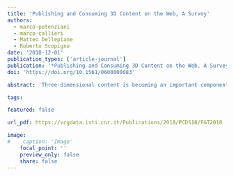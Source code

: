 ```yaml
---
title: 'Publishing and Consuming 3D Content on the Web, A Survey'
authors:
  - marco-potenziani
  - marco-callieri
  - Matteo Dellepiane
  - Roberto Scopigno
date: '2018-12-01'
publication_types: ['article-journal']
publication: '*Publishing and Consuming 3D Content on the Web, A Survey*'
doi: 'https://doi.org/10.1561/0600000083'

abstract: 'Three-dimensional content is becoming an important component of the World Wide Web environment. From the advent of WebGL to the present, a wide number of solutions have been developed (including libraries, middleware, and applications), encouraging the establishment of 3D data as online media of practical use. The fast development of 3D technologies and related web-based resources makes it difficult to identify and properly understand the current trends and open issues. Starting from these premises, this survey analyzes the state of the art of 3D web publishing, reviews the possibilities provided by the major current approaches, proposes a categorization of the features supported by existing solutions, and cross-maps these with the requirements of a few main application domains. The results of this analysis should help in defining the technical characteristics needed to build efficient and effective 3D data presentation, taking into account the application contexts.'

tags:

featured: false

url_pdf: https://vcgdata.isti.cnr.it/Publications/2018/PCDS18/F&T2018 (Plain) - Publishing and Consuming 3D Content on the Web, A Survey.pdf

image:
#    caption: 'Image'
    focal_point: ''
    preview_only: false
    share: false
---
```

